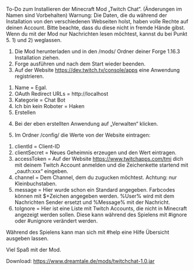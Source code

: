 To-Do zum Installieren der Minecraft Mod „Twitch Chat“. (Änderungen im Namen sind Vorbehalten)
Warnung: Die Daten, die du während der Installation von den verschiedenen Webseiten holst,
haben volle Rechte auf deinen Account.
Bitte beachte, dass du diese nicht in fremde Hände gibst.
Wenn du mit der Mod nur Nachrichten lesen möchtest, kannst du bei Punkt 5. 1) und 2) weglassen.

1.	Die Mod herunterladen und in den /mods/ Ordner deiner Forge 1.16.3 Installation ziehen.
2.	Forge ausführen und nach dem Start wieder beenden.
3.	Auf der Website https://dev.twitch.tv/console/apps eine Anwendung registrieren.

1)	Name = Egal. 
2)	OAuth Redirect URLs = http://localhost
3)	Kategorie = Chat Bot
4)	Ich bin kein Roboter = Haken
5)	Erstellen

4.	Bei der eben erstellten Anwendung auf „Verwalten“ klicken.

5.	Im Ordner /config/ die Werte von der Website eintragen:
1)	clientId = Client-ID
2)	clientSecret = Neues Geheimnis erzeugen und den Wert eintragen.
3)	accessToken = Auf der Website https://www.twitchapps.com/tmi dich mit deinem Twitch Account anmelden und 
    die Zeichenkette startend mit „oauth:xxx“ eingeben.
4)	channel = Dem Channel, dem du zugucken möchtest. Achtung: nur Kleinbuchstaben.
5)	message = Hier wurde schon ein Standard angegeben. Farbcodes können mit $+Zeichen angegeben werden. %User% wird mit dem Nachrichten Sender ersetzt und %Message% mit der Nachricht.
6)	toIgnore = Hier ist eine Liste mit Twitch Accounts, die nicht in Minecraft angezeigt werden sollen. Diese kann während des Spielens mit #ignore oder #unignore verändert werden.

Während des Spielens kann man sich mit #help eine Hilfe Übersicht ausgeben lassen.

Viel Spaß mit der Mod.

Download: https://www.dreamtale.de/mods/twitchchat-1.0.jar
